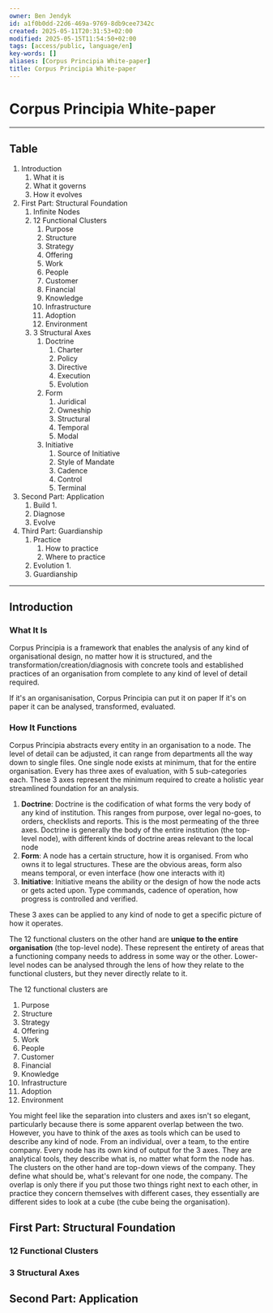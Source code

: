 ```yaml
---
owner: Ben Jendyk
id: a1f0b0dd-22d6-469a-9769-8db9cee7342c
created: 2025-05-11T20:31:53+02:00
modified: 2025-05-15T11:54:50+02:00
tags: [access/public, language/en]
key-words: []
aliases: [Corpus Principia White-paper]
title: Corpus Principia White-paper
---
```


# Corpus Principia White-paper

---

## Table

1. Introduction
	1. What it is
	2. What it governs
	3. How it evolves
2. First Part: Structural Foundation
	1. Infinite Nodes
	2. 12 Functional Clusters
		1. Purpose
		2. Structure
		3. Strategy
		4. Offering
		5. Work
		6. People
		7. Customer
		8. Financial
		9. Knowledge
		10. Infrastructure
		11. Adoption
		12. Environment
	3. 3 Structural Axes
		1. Doctrine
			1. Charter
			2. Policy
			3. Directive
			4. Execution
			5. Evolution
		2. Form
			1. Juridical
			2. Owneship
			3. Structural
			4. Temporal
			5. Modal
		3. Initiative
			1. Source of Initiative
			2. Style of Mandate
			3. Cadence
			4. Control
			5. Terminal
3. Second Part: Application
	1. Build
		1.
	2. Diagnose
	3. Evolve
4. Third Part: Guardianship
	1. Practice
		1. How to practice
		2. Where to practice
	2. Evolution
		1.
	3. Guardianship

---

## Introduction

### What It Is

Corpus Principia is a framework that enables the analysis of any kind of organisational design, no matter how it is structured, and the transformation/creation/diagnosis with concrete tools and established practices of an organisation from complete to any kind of level of detail required.

If it's an organisanisation, Corpus Principia can put it on paper
If it's on paper it can be analysed, transformed, evaluated.

### How It Functions

Corpus Principia abstracts every entity in an organisation to a node. The level of detail can be adjusted, it can range from departments all the way down to single files. One single node exists at minimum, that for the entire organisation.
Every has three axes of evaluation, with 5 sub-categories each. These 3 axes represent the minimum required to create a holistic year streamlined foundation for an analysis.

1. **Doctrine**: Doctrine is the codification of what forms the very body of any kind of institution. This ranges from purpose, over legal no-goes, to orders, checklists and reports. This is the most permeating of the three axes. Doctrine is generally the body of the entire institution (the top-level node), with different kinds of doctrine areas relevant to the local node
2. **Form**: A node has a certain structure, how it is organised. From who owns it to legal structures. These are the obvious areas, form also means temporal, or even interface (how one interacts with it)
3. **Initiative**: Initiative means the ability or the design of how the node acts or gets acted upon. Type commands, cadence of operation, how progress is controlled and verified.

These 3 axes can be applied to any kind of node to get a specific picture of how it operates.

The 12 functional clusters on the other hand are **unique to the entire organisation** (the top-level node). These represent the entirety of areas that a functioning company needs to address in some way or the other. Lower-level nodes can be analysed through the lens of how they relate to the functional clusters, but they never directly relate to it.

The 12 functional clusters are
1. Purpose
2. Structure
3. Strategy
4. Offering
5. Work
6. People
7. Customer
8. Financial
9. Knowledge
10. Infrastructure
11. Adoption
12. Environment

You might feel like the separation into clusters and axes isn't so elegant, particularly because there is some apparent overlap between the two. However, you have to think of the axes as tools which can be used to describe any kind of node. From an individual, over a team, to the entire company. Every node has its own kind of output for the 3 axes. They are analytical tools, they describe what is, no matter what form the node has.
The clusters on the other hand are top-down views of the company. They define what should be, what's relevant for one node, the company. The overlap is only there if you put those two things right next to each other, in practice they concern themselves with different cases, they essentially are different sides to look at a cube (the cube being the organisation).

## First Part: Structural Foundation

### 12 Functional Clusters

### 3 Structural Axes

## Second Part: Application
